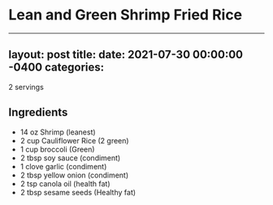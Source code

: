 # Lean and Green Shrimp Fried Rice
---
layout: post
title: 
date:   2021-07-30 00:00:00 -0400
categories: 
---
2 servings

## Ingredients 
* 14 oz Shrimp (leanest)
* 2 cup Cauliflower Rice (2 green)
* 1 cup broccoli (Green)
* 2 tbsp soy sauce (condiment)
* 1 clove garlic  (condiment)
* 2 tbsp yellow onion (condiment)
* 2 tsp canola oil (health fat)
* 2 tbsp sesame seeds (Healthy fat)

